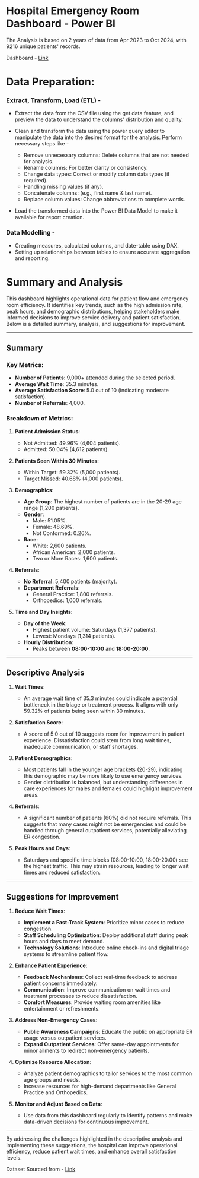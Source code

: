 # Hospital Emergency Room Dashboard - Power BI
The Analysis is based on 2 years of data from Apr 2023 to Oct 2024, with 9216 unique patients' records.

Dashboard - [Link](https://app.powerbi.com/view?r=eyJrIjoiMWM1ZDUxMDgtMzA4ZC00ZjJiLWJiZTMtZDkzYzM1YTk4Nzc1IiwidCI6IjVhMmI1NGY1LTU3OTItNDhmOC05NzE1LTc0ZDJlMTY5NmU1NCJ9&pageName=b475b47db124dd306d02)

# Data Preparation:

### Extract, Transform, Load (ETL) -
- Extract the data from the CSV file using the get data feature, and preview the data to understand the columns' distribution and quality.

- Clean and transform the data using the power query editor to manipulate the data into the desired format for the analysis.
  Perform necessary steps like -
   - Remove unnecessary columns: Delete columns that are not needed for analysis.
   - Rename columns: For better clarity or consistency.
   - Change data types: Correct or modify column data types (if required).
   - Handling missing values (if any).
   - Concatenate columns: (e.g., first name & last name).
   - Replace column values: Change abbreviations to complete words.

- Load the transformed data into the Power BI Data Model to make it available for report creation.

### Data Modelling - 
   - Creating measures, calculated columns, and date-table using DAX.
   - Setting up relationships between tables to ensure accurate aggregation and reporting.

# Summary and Analysis

This dashboard highlights operational data for patient flow and emergency room efficiency. It identifies key trends, such as the high admission rate, peak hours, and demographic distributions, helping stakeholders make informed decisions to improve service delivery and patient satisfaction. Below is a detailed summary, analysis, and suggestions for improvement.

---

## Summary

### Key Metrics:
- **Number of Patients**: 9,000+ attended during the selected period.
- **Average Wait Time**: 35.3 minutes.
- **Average Satisfaction Score**: 5.0 out of 10 (indicating moderate satisfaction).
- **Number of Referrals**: 4,000.

### Breakdown of Metrics:
1. **Patient Admission Status**:
   - Not Admitted: 49.96% (4,604 patients).
   - Admitted: 50.04% (4,612 patients).

2. **Patients Seen Within 30 Minutes**:
   - Within Target: 59.32% (5,000 patients).
   - Target Missed: 40.68% (4,000 patients).

3. **Demographics**:
   - **Age Group**: The highest number of patients are in the 20-29 age range (1,200 patients).
   - **Gender**: 
     - Male: 51.05%.
     - Female: 48.69%.
     - Not Conformed: 0.26%.
   - **Race**:
     - White: 2,600 patients.
     - African American: 2,000 patients.
     - Two or More Races: 1,600 patients.

4. **Referrals**:
   - **No Referral**: 5,400 patients (majority).
   - **Department Referrals**:
     - General Practice: 1,800 referrals.
     - Orthopedics: 1,000 referrals.

5. **Time and Day Insights**:
   - **Day of the Week**:
     - Highest patient volume: Saturdays (1,377 patients).
     - Lowest: Mondays (1,314 patients).
   - **Hourly Distribution**:
     - Peaks between **08:00-10:00** and **18:00-20:00**.

---

## Descriptive Analysis

1. **Wait Times**:  
   - An average wait time of 35.3 minutes could indicate a potential bottleneck in the triage or treatment process. It aligns with only 59.32% of patients being seen within 30 minutes.

2. **Satisfaction Score**:  
   - A score of 5.0 out of 10 suggests room for improvement in patient experience. Dissatisfaction could stem from long wait times, inadequate communication, or staff shortages.

3. **Patient Demographics**:  
   - Most patients fall in the younger age brackets (20-29), indicating this demographic may be more likely to use emergency services.
   - Gender distribution is balanced, but understanding differences in care experiences for males and females could highlight improvement areas.

4. **Referrals**:  
   - A significant number of patients (60%) did not require referrals. This suggests that many cases might not be emergencies and could be handled through general outpatient services, potentially alleviating ER congestion.

5. **Peak Hours and Days**:  
   - Saturdays and specific time blocks (08:00-10:00, 18:00-20:00) see the highest traffic. This may strain resources, leading to longer wait times and reduced satisfaction.

---

## Suggestions for Improvement

1. **Reduce Wait Times**:
   - **Implement a Fast-Track System**: Prioritize minor cases to reduce congestion.
   - **Staff Scheduling Optimization**: Deploy additional staff during peak hours and days to meet demand.
   - **Technology Solutions**: Introduce online check-ins and digital triage systems to streamline patient flow.

2. **Enhance Patient Experience**:
   - **Feedback Mechanisms**: Collect real-time feedback to address patient concerns immediately.
   - **Communication**: Improve communication on wait times and treatment processes to reduce dissatisfaction.
   - **Comfort Measures**: Provide waiting room amenities like entertainment or refreshments.

3. **Address Non-Emergency Cases**:
   - **Public Awareness Campaigns**: Educate the public on appropriate ER usage versus outpatient services.
   - **Expand Outpatient Services**: Offer same-day appointments for minor ailments to redirect non-emergency patients.

4. **Optimize Resource Allocation**:
   - Analyze patient demographics to tailor services to the most common age groups and needs.
   - Increase resources for high-demand departments like General Practice and Orthopedics.

5. **Monitor and Adjust Based on Data**:
   - Use data from this dashboard regularly to identify patterns and make data-driven decisions for continuous improvement.

---

By addressing the challenges highlighted in the descriptive analysis and implementing these suggestions, the hospital can improve operational efficiency, reduce patient wait times, and enhance overall satisfaction levels.

Dataset Sourced from - [Link](https://drive.google.com/drive/folders/1mg8zaCAVh-yzbEcX710vZ5NvzlF-xV6b?usp=drive_link)
